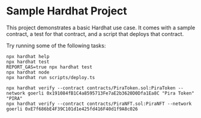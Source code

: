 # Sample Hardhat Project

This project demonstrates a basic Hardhat use case. It comes with a sample contract, a test for that contract, and a script that deploys that contract.

Try running some of the following tasks:

```shell
npx hardhat help
npx hardhat test
REPORT_GAS=true npx hardhat test
npx hardhat node
npx hardhat run scripts/deploy.ts
```


```shell
npx hardhat verify --contract contracts/PiraToken.sol:PiraToken --network goerli 0x191084fB1C4a8595713Fe7aE2b3620D0Dfa1Ea8C "Pira Token" "PIRA"
npx hardhat verify --contract contracts/PiraNFT.sol:PiraNFT --network goerli 0xE7f686bE4F39C101d1e425fd416F40d1f9A8c026
```